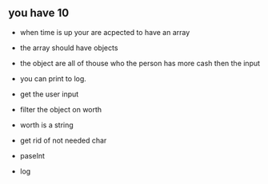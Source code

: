## you have 10 

- when time is up your are acpected to have an array

- the array should have objects

- the object are all of thouse who the person has more cash then the input

- you can print to log. 

- get the user input

- filter the object on worth

- worth is a string 

- get rid of not needed char 

- paseInt 

- log 

